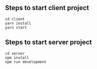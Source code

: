 ## Steps to start client project
```
cd client
yarn install
yarn start

```


## Steps to start server project
```
cd server
npm install
npm run development
```

